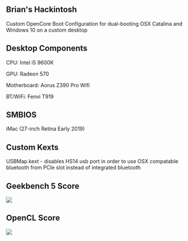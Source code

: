 ## Brian's Hackintosh
Custom OpenCore Boot Configuration for dual-booting OSX Catalina and Windows 10 on a custom desktop

## Desktop Components
CPU: Intel i5 9600K

GPU: Radeon 570

Motherboard: Aorus Z390 Pro Wifi

BT/WiFi: Fenvi T919

## SMBIOS
iMac (27-inch Retina Early 2019)

## Custom Kexts
USBMap.kext - disables HS14 usb port in order to use OSX compatable bluetooth from PCIe slot instead of integrated bluetooth

## Geekbench 5 Score
![](https://www.dropbox.com/s/314q9xnr7cyfxyg/Screen%20Shot%202020-11-10%20at%201.02.44%20AM.png?raw=1)

## OpenCL Score
![](https://www.dropbox.com/s/ruk136alom0ogl0/Screen%20Shot%202020-11-10%20at%201.09.33%20AM.png?raw=1)
